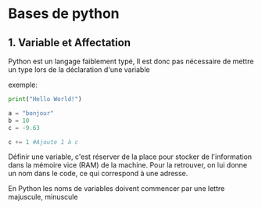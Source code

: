# Bases de python

## 1. Variable et Affectation

Python est un langage faiblement typé, Il est donc pas nécessaire de mettre un type lors de la déclaration d'une variable

exemple:

```python
print("Hello World!")

a = "bonjour"
b = 10
c = -9.63

c += 1 #Ajoute 1 à c
```

Définir une variable, c'est réserver de la place pour stocker de l'information dans la mémoire vice (RAM) de la machine. Pour la retrouver, on lui donne un nom dans le code, ce qui correspond à une adresse.

En Python les noms de variables doivent commencer par une lettre majuscule, minuscule